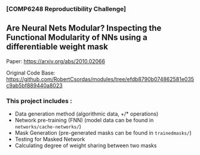 ### [COMP6248 Reproductibility Challenge]
## Are Neural Nets Modular? Inspecting the Functional Modularity of NNs using a differentiable weight mask

Paper: https://arxiv.org/abs/2010.02066 

Original Code Base: https://github.com/RobertCsordas/modules/tree/efdb8790b074862581e035c9ab5bf889440a8023

### This project includes :
- Data generation method (algorithmic data, +/* operations)
- Network pre-training (FNN) (model data can be found in `networks/cache-networks/`)
- Mask Generation (pre-generated masks can be found in `trainedmasks/`)
- Testing for Masked Network
- Calculating degree of weight sharing between two masks
